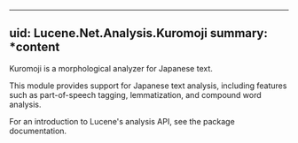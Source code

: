 ﻿<!--
 Licensed to the Apache Software Foundation (ASF) under one or more
 contributor license agreements.  See the NOTICE file distributed with
 this work for additional information regarding copyright ownership.
 The ASF licenses this file to You under the Apache License, Version 2.0
 (the "License"); you may not use this file except in compliance with
 the License.  You may obtain a copy of the License at

     http://www.apache.org/licenses/LICENSE-2.0

 Unless required by applicable law or agreed to in writing, software
 distributed under the License is distributed on an "AS IS" BASIS,
 WITHOUT WARRANTIES OR CONDITIONS OF ANY KIND, either express or implied.
 See the License for the specific language governing permissions and
 limitations under the License.
-->
---
uid: Lucene.Net.Analysis.Kuromoji
summary: *content
---

  Kuromoji is a morphological analyzer for Japanese text.  

 This module provides support for Japanese text analysis, including features such as part-of-speech tagging, lemmatization, and compound word analysis. 

 For an introduction to Lucene's analysis API, see the [](xref:Lucene.Net.Analysis) package documentation. 